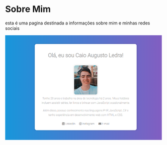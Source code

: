 # Sobre Mim

esta é uma pagina destinada a informações sobre mim e minhas redes sociais

![Alt text](/img/image.png)
